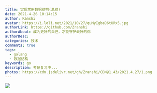```yaml
---
title: 实现常用数据结构(总结)
date: 2021-4-26 10:14:15
author: Ranshi
avatar: https://i.loli.net/2021/10/27/quMyIgbaD6tURx5.jpg
authorLink: https://github.com/Zranshi
authorAbout: 成为更好的自己，才能守护最好的你
authorDesc:
categories: 技术
comments: true
tags:
  - golang
  - 数据结构
keywords: go
description: 考研复习中...
photos: https://cdn.jsdelivr.net/gh/Zranshi/CDN@1.43/2021.4.27/1.png
---
```


![](https://i.loli.net/2021/04/26/E1X9vDBbyIPR8L3.png)
